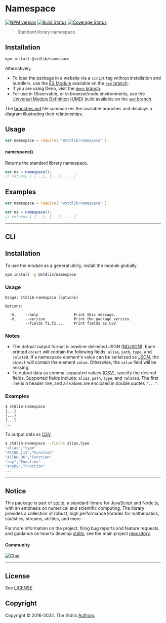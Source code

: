 <!--

@license Apache-2.0

Copyright (c) 2018 The Stdlib Authors.

Licensed under the Apache License, Version 2.0 (the "License");
you may not use this file except in compliance with the License.
You may obtain a copy of the License at

   http://www.apache.org/licenses/LICENSE-2.0

Unless required by applicable law or agreed to in writing, software
distributed under the License is distributed on an "AS IS" BASIS,
WITHOUT WARRANTIES OR CONDITIONS OF ANY KIND, either express or implied.
See the License for the specific language governing permissions and
limitations under the License.

-->

# Namespace

[![NPM version][npm-image]][npm-url] [![Build Status][test-image]][test-url] [![Coverage Status][coverage-image]][coverage-url] <!-- [![dependencies][dependencies-image]][dependencies-url] -->

> Standard library namespace.

<section class="installation">

## Installation

```bash
npm install @stdlib/namespace
```

Alternatively,

-   To load the package in a website via a `script` tag without installation and bundlers, use the [ES Module][es-module] available on the [`esm` branch][esm-url].
-   If you are using Deno, visit the [`deno` branch][deno-url].
-   For use in Observable, or in browser/node environments, use the [Universal Module Definition (UMD)][umd] build available on the [`umd` branch][umd-url].

The [branches.md][branches-url] file summarizes the available branches and displays a diagram illustrating their relationships.

</section>

<section class="usage">

## Usage

```javascript
var namespace = require( '@stdlib/namespace' );
```

#### namespace()

Returns the standard library namespace.

```javascript
var ns = namespace();
// returns [ {...}, {...}, ... ]
```

</section>

<!-- /.usage -->

<section class="examples">

## Examples

<!-- TODO: better example. Possibly adding to global namespace as was done in previous example. Can see REPL context generation for inspiration. -->

<!-- eslint no-undef: "error" -->

```javascript
var namespace = require( '@stdlib/namespace' );

var ns = namespace();
// returns [ {...}, {...}, ... ]
```

</section>

<!-- /.examples -->

<!-- Section for describing a command-line interface. -->

* * *

<section class="cli">

## CLI

<section class="installation">

## Installation

To use the module as a general utility, install the module globally

```bash
npm install -g @stdlib/namespace
```

</section>
<!-- CLI usage documentation. -->


<section class="usage">

### Usage

```text
Usage: stdlib-namespace [options]

Options:

  -h,    --help                Print this message.
  -V,    --version             Print the package version.
         --fields f1,f2,...    Print fields as CSV.
```

</section>

<!-- /.usage -->

<!-- CLI usage notes. Make sure to keep an empty line after the `section` element and another before the `/section` close. -->

<section class="notes">

### Notes

-   The default output format is newline-delimited JSON ([NDJSON][ndjson]). Each printed `object` will contain the following fields: `alias`, `path`, `type`, and `related`. If a namespace element's value can be serialized as [JSON][json], the `object` will contain the element `value`. Otherwise, the `value` field will be missing.
-   To output data as comma-separated values ([CSV][csv]), specify the desired fields. Supported fields include: `alias`, `path`, `type`, and `related`. The first line is a header line, and all values are enclosed in double quotes `"..."`.

</section>

<!-- /.notes -->

<!-- CLI usage examples. -->

<section class="examples">

### Examples

```bash
$ stdlib-namespace
{...}
{...}
{...}
...
```

To output data as [CSV][csv],

```bash
$ stdlib-namespace --fields alias,type
"alias","type"
"AFINN_111","Function"
"AFINN_96","Function"
"any","Function"
"anyBy","Function"
...
```

</section>

<!-- /.examples -->

</section>

<!-- /.cli -->

<!-- Section for related `stdlib` packages. Do not manually edit this section, as it is automatically populated. -->

<section class="related">

</section>

<!-- /.related -->

<!-- Section for all links. Make sure to keep an empty line after the `section` element and another before the `/section` close. -->


<section class="main-repo" >

* * *

## Notice

This package is part of [stdlib][stdlib], a standard library for JavaScript and Node.js, with an emphasis on numerical and scientific computing. The library provides a collection of robust, high performance libraries for mathematics, statistics, streams, utilities, and more.

For more information on the project, filing bug reports and feature requests, and guidance on how to develop [stdlib][stdlib], see the main project [repository][stdlib].

#### Community

[![Chat][chat-image]][chat-url]

---

## License

See [LICENSE][stdlib-license].


## Copyright

Copyright &copy; 2016-2022. The Stdlib [Authors][stdlib-authors].

</section>

<!-- /.stdlib -->

<!-- Section for all links. Make sure to keep an empty line after the `section` element and another before the `/section` close. -->

<section class="links">

[npm-image]: http://img.shields.io/npm/v/@stdlib/namespace.svg
[npm-url]: https://npmjs.org/package/@stdlib/namespace

[test-image]: https://github.com/stdlib-js/namespace/actions/workflows/test.yml/badge.svg?branch=main
[test-url]: https://github.com/stdlib-js/namespace/actions/workflows/test.yml?query=branch:main

[coverage-image]: https://img.shields.io/codecov/c/github/stdlib-js/namespace/main.svg
[coverage-url]: https://codecov.io/github/stdlib-js/namespace?branch=main

<!--

[dependencies-image]: https://img.shields.io/david/stdlib-js/namespace.svg
[dependencies-url]: https://david-dm.org/stdlib-js/namespace/main

-->

[chat-image]: https://img.shields.io/gitter/room/stdlib-js/stdlib.svg
[chat-url]: https://gitter.im/stdlib-js/stdlib/

[stdlib]: https://github.com/stdlib-js/stdlib

[stdlib-authors]: https://github.com/stdlib-js/stdlib/graphs/contributors

[umd]: https://github.com/umdjs/umd
[es-module]: https://developer.mozilla.org/en-US/docs/Web/JavaScript/Guide/Modules

[deno-url]: https://github.com/stdlib-js/namespace/tree/deno
[umd-url]: https://github.com/stdlib-js/namespace/tree/umd
[esm-url]: https://github.com/stdlib-js/namespace/tree/esm
[branches-url]: https://github.com/stdlib-js/namespace/blob/main/branches.md

[stdlib-license]: https://raw.githubusercontent.com/stdlib-js/namespace/main/LICENSE

[csv]: https://tools.ietf.org/html/rfc4180

[json]: http://www.json.org/

[ndjson]: http://specs.frictionlessdata.io/ndjson/

</section>

<!-- /.links -->
